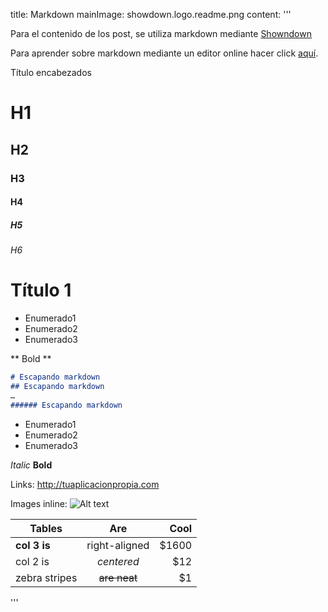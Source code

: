 title: Markdown
mainImage: showdown.logo.readme.png
content: 
 '''

Para el contenido de los post, se utiliza markdown mediante [Showndown][showdown]

Para aprender sobre markdown mediante un editor online hacer click [aquí][showdown_demo].

[showdown]: https://github.com/showdownjs/showdown
[showdown_demo]: http://showdownjs.github.io/demo/


Título encabezados

# H1
## H2
### H3
#### H4
##### H5
###### H6

# Título 1

 * Enumerado1
 * Enumerado2
 * Enumerado3

** Bold **



```md
# Escapando markdown
## Escapando markdown
…
###### Escapando markdown
```

- Enumerado1
- Enumerado2
- Enumerado3

 *Italic* 
 **Bold** 

Links: <http://tuaplicacionpropia.com>

Images inline: ![Alt text][image_inline]

[image_inline]: http://tuaplicacionpropia.com/images/showdown.logo.readme.png


| Tables        | Are           | Cool  |
| ------------- |:-------------:| -----:|
| **col 3 is**  | right-aligned | $1600 |
| col 2 is      | *centered*    |   $12 |
| zebra stripes | ~~are neat~~  |    $1 |


 '''
